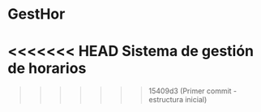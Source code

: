 # GestHor
<<<<<<< HEAD
Sistema de gestión de horarios
=======
>>>>>>> 15409d3 (Primer commit - estructura inicial)
